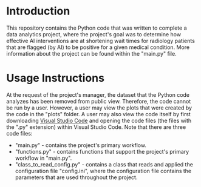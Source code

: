 # Introduction
This repository contains the Python code that was written to complete a data analytics project, where the project's goal was to determine how effective AI interventions are at shortening wait times for radiology patients that are flagged (by AI) to be positive for a given medical condition. More information about the project can be found within the "main.py" file.

# Usage Instructions

At the request of the project's manager, the dataset that the Python code analyzes has been removed from public view. Therefore, the code cannot be run by a user. However, a user may view the plots that were created by the code in the "plots" folder. A user may also view the code itself by first downloading [Visual Studio Code](https://code.visualstudio.com) and opening the code files (the files with the ".py" extension) within Visual Studio Code. Note that there are three code files:

* "main.py" - contains the project's primary workflow.
* "functions.py" - contains functions that support the project's primary workflow in "main.py".
* "class_to_read_config.py" - contains a class that reads and applied the configuration file "config.ini", where the configuration file contains the parameters that are used throughout the project.